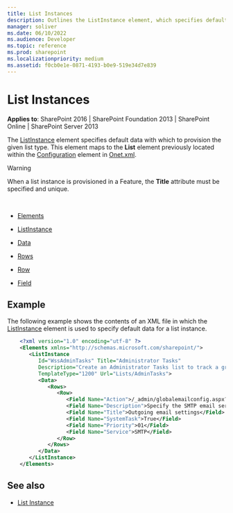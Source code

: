 ```yaml
---
title: List Instances
description: Outlines the ListInstance element, which specifies default data with which to provision the given list type.
manager: soliver
ms.date: 06/10/2022
ms.audience: Developer
ms.topic: reference
ms.prod: sharepoint
ms.localizationpriority: medium
ms.assetid: f0cb0e1e-0871-4193-b0e9-519e34d7e839
---
```


# List Instances

**Applies to**: SharePoint 2016 | SharePoint Foundation 2013 | SharePoint Online | SharePoint Server 2013

The [ListInstance](listinstance-element-list-instance.md) element specifies default data with which to provision the given list type. This element maps to the **List** element previously located within the [Configuration](configuration-element-site.md) element in [Onet.xml](https://msdn.microsoft.com/library/b99d6657-d9ae-4135-a43c-c58cdfcdc6c1(Office.15).aspx).

> [!WARNING] 
> When a list instance is provisioned in a Feature, the **Title** attribute must be specified and unique.

<br/> 

- [Elements](elements-element-list-instance.md)

- [ListInstance](listinstance-element-list-instance.md)

- [Data](data-element-list-instance.md)

- [Rows](rows-element-list-instance.md)

- [Row](row-element-list-instance.md)

- [Field](field-element-list-instance.md)

## Example

The following example shows the contents of an XML file in which the [ListInstance](listinstance-element-list-instance.md) element is used to specify default data for a list instance.

```XML
    <?xml version="1.0" encoding="utf-8" ?>
    <Elements xmlns="http://schemas.microsoft.com/sharepoint/">
       <ListInstance 
          Id="WssAdminTasks" Title="Administrator Tasks" 
          Description="Create an Administrator Tasks list to track a group of admin work items."
          TemplateType="1200" Url="Lists/AdminTasks">
          <Data>
             <Rows>
                <Row>
                   <Field Name="Action">/_admin/globalemailconfig.aspx?Source=/default.aspx, Configure Outgoing E-Mail Settings</Field>
                   <Field Name="Description">Specify the SMTP email server to use for alerts and administrator notifications.</Field>
                   <Field Name="Title">Outgoing email settings</Field>
                   <Field Name="SystemTask">True</Field>
                   <Field Name="Priority">01</Field>
                   <Field Name="Service">SMTP</Field>
                </Row>
             </Rows>
          </Data>
       </ListInstance>
    </Elements>
```

## See also

- [List Instance](https://msdn.microsoft.com/library/office/ms469947.aspx)








